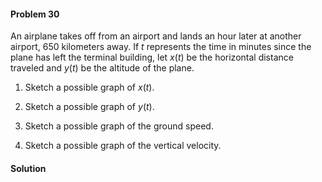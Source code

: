 <div class="alert alert-warning" role="alert">
<h4 class="alert-heading">Problem 30</h4>

An airplane takes off from an airport and lands an hour later at another airport, $650$ kilometers away. If $t$ represents the time in minutes since the plane has left the terminal building, let $x(t)$ be the horizontal distance traveled and $y(t)$ be the altitude of the plane.

1. Sketch a possible graph of $x(t)$.

2. Sketch a possible graph of $y(t)$.

3. Sketch a possible graph of the ground speed.

4. Sketch a possible graph of the vertical velocity.

</div>

<div class="alert alert-success" role="alert">
<h4 class="alert-heading">Solution</h4>



</div>

